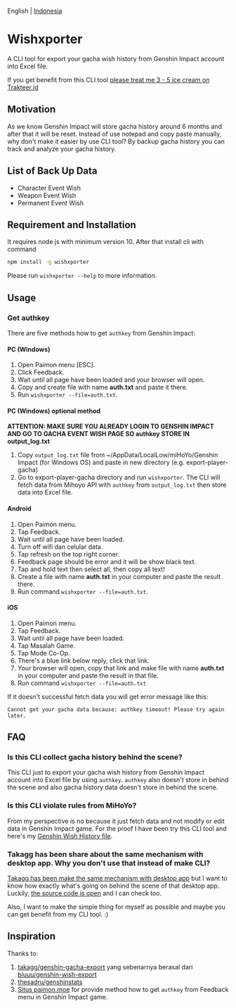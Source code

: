 English | [Indonesia](/README.en-US.md)


# Wishxporter

A CLI tool for export your gacha wish history from Genshin Impact account into Excel file.

If you get benefit from this CLI tool [please treat me 3 - 5 ice cream on Trakteer.id](https://trakteer.id/satyakresna)

## Motivation

As we know Genshin Impact will store gacha history around 6 months and after that it will be reset. Instead of use notepad and copy paste manually, why don't make it easier by use CLI tool? By backup gacha history you can track and analyze your gacha history.

## List of Back Up Data

- Character Event Wish
- Weapon Event Wish
- Permanent Event Wish

## Requirement and Installation

It requires node js with minimum version 10. After that install cli with command

```bash
npm install -g wishxporter
```

Please run `wishxporter --help` to more information.

## Usage

### Get authkey

There are five methods how to get `authkey` from Genshin Impact:

#### **PC (Windows)**

1. Open Paimon menu [ESC].
2. Click Feedback.
3. Wait until all page have been loaded and your browser will open.
4. Copy and create file with name **auth.txt** and paste it there.
5. Run `wishxporter --file=auth.txt`.

#### **PC (Windows) optional method**

**ATTENTION: MAKE SURE YOU ALREADY LOGIN TO GENSHIN IMPACT AND GO TO GACHA EVENT WISH PAGE SO authkey STORE IN output_log.txt**

1. Copy `output_log.txt` file from ~/AppData/LocalLow/miHoYo/Genshin Impact (for Windows OS) and paste in new directory (e.g. export-player-gacha)
2. Go to export-player-gacha directory and run `wishxporter`. The CLI will fetch data from Mihoyo API with `authkey` from `output_log.txt` then store data into Excel file.

#### **Android**

1. Open Paimon menu.
2. Tap Feedback.
3. Wait until all page have been loaded.
4. Turn off wifi dan celular data.
5. Tap refresh on the top right corner.
6. Feedback page should be error and it will be show black text.
7. Tap and hold text then select all, then copy all text!
8. Create a file with name **auth.txt** in your computer and paste the result there.
9. Run command `wishxporter --file=auth.txt`.

#### **iOS**

1. Open Paimon menu.
2. Tap Feedback.
3. Wait until all page have been loaded.
4. Tap Masalah Game.
5. Tap Mode Co-Op.
6. There's a blue link below reply, click that link.
7. Your browser will open, copy that link and make file with name **auth.txt** in your computer and paste the result in that file.
8. Run command `wishxporter --file=auth.txt`

If it doesn't successful fetch data you will get error message like this:

`Cannot get your gacha data because: authkey timeout! Please try again later.`

## FAQ

### Is this CLI collect gacha history behind the scene?

This CLI just to export your gacha wish history from Genshin Impact account into Excel file by using `authkey`. `authkey` also doesn't store in behind the scene and also gacha history data doesn't store in behind the scene.

### Is this CLI violate rules from MiHoYo?

From my perspective is no because it just fetch data and not modify or edit data in Genshin Impact game. For the proof I have been try this CLI tool and here's my [Genshin Wish History file](https://drive.google.com/file/d/1Ny5LRSx4KjuarU6Dvn2S4mv2G9xYsn9O/view?usp=sharing).

### Takagg has been share about the same mechanism with desktop app. Why you don't use that instead of make CLI?

[Takagg has been make the same mechanism with desktop app](https://www.youtube.com/watch?v=EiW5-TwOOtI) but I want to know how exactly what's going on behind the scene of that desktop app. Luckily, [the source code is open](https://github.com/takagg/genshin-gacha-export) and I can check too.

Also, I want to make the simple thing for myself as possible and maybe you can get benefit from my CLI tool. :)

## Inspiration

Thanks to:

1. [takagg/genshin-gacha-export](https://github.com/takagg/genshin-gacha-export) yang sebenarnya berasal dari [biuuu/genshin-wish-export](https://github.com/biuuu/genshin-wish-export) 
2. [thesadru/genshinstats](https://github.com/thesadru/genshinstats)
3. [Situs paimon.moe](https://paimon.moe/wish) for provide method how to get `authkey` from Feedback menu in Genshin Impact game.


